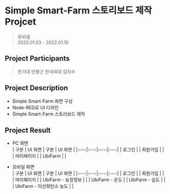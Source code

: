 # Simple Smart-Farm 스토리보드 제작 Projcet

> 유비샘   
> 2022.01.03 - 2022.01.10

## Project Participants
> 한기대 안형근
> 한국외대 김지수

## Project Description
   - Simple Smart-Farm 화면 구상
   - Node-RED로 UI 디자인
   - Simple Smart-Farm 스토리보드 제작

## Project Result
   - PC 화면    
    | 구분 | UI 화면 | 구분 | UI 화면 |
    |:---:|:---:|:---:|:---:|
    | 로그인 |  | 회원가입 |  |
    | 마이페이지 |  | UbiFarm |  |

   - 모바일 화면   
    | 구분 | UI 화면 | 구분 | UI 화면 |
    |:---:|:---:|:---:|:---:|
    | 로그인 |  | 회원가입 |  |
    | 마이페이지 |  | UbiFarm - 농장정보 |  |
    | UbiFarm - 온도 |  | UbiFarm - 습도 |  |
    | UbiFarm - 이산화탄소 농도 |  |